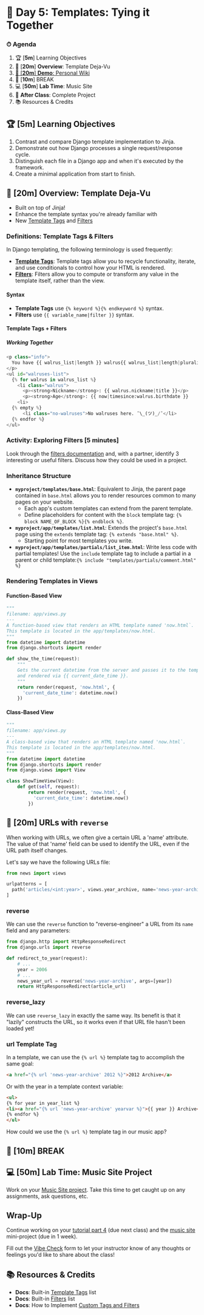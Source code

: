 # 📜 Day 5: Templates: Tying it Together

### ⏱ Agenda

1. 🏆 [**5m**] Learning Objectives
2. 📖 [**20m**] **Overview**: Template Deja-Vu
3. [📝 [**20m**] **Demo**: Personal Wiki](#%f0%9f%93%9d-20m-demo-personal-wiki)
4. 🌴 [**10m**] BREAK
5. 💻 [**50m**] **Lab Time**: Music Site
6. 🌃 **After Class**: Complete Project
7. 📚 Resources & Credits

## 🏆 [**5m**] Learning Objectives

1. Contrast and compare Django template implementation to Jinja.
2. Demonstrate out how Django processes a single request/response cycle.
3. Distinguish each file in a Django app and when it's executed by the framework.
4. Create a minimal application from start to finish.

## 📖 [**20m**] **Overview**: Template Deja-Vu

- Built on top of Jinja!
- Enhance the template syntax you're already familiar with
- New [Template Tags](https://docs.djangoproject.com/en/2.2/ref/templates/builtins/#built-in-tag-reference) and [Filters](https://docs.djangoproject.com/en/2.2/ref/templates/builtins/#built-in-filter-reference)

### Definitions: Template Tags & Filters

In Django templating, the following terminology is used frequently:

- [**Template Tags**](https://docs.djangoproject.com/en/2.2/ref/templates/builtins/#built-in-tag-reference): Template tags allow you to recycle functionality, iterate, and use conditionals to control how your HTML is rendered.
- [**Filters**](https://docs.djangoproject.com/en/2.2/ref/templates/builtins/#built-in-filter-reference): Filters allow you to compute or transform any value in the template itself, rather than the view.

#### Syntax

- **Template Tags** use `{% keyword %}{% endkeyword %}` syntax.
- **Filters** use `{{ variable_name|filter }}` syntax.

#### Template Tags + Filters

##### Working Together

  ```python
  <p class="info">
    You have {{ walrus_list|length }} walrus{{ walrus_list|length|pluralize:"es" }.
  </p>
  <ul id="walruses-list">
    {% for walrus in walrus_list %}
      <li class="walrus">
        <p><strong>Nickname</strong>: {{ walrus.nickname|title }}</p>
        <p><strong>Age</strong>: {{ now|timesince:walrus.birthdate }}
      <li>
    {% empty %}
        <li class="no-walruses">No walruses here. ¯\_(ツ)_/¯</li>
    {% endfor %}
  </ul>
  ```

### Activity: Exploring Filters [5 minutes]

Look through the [filters documentation](https://docs.djangoproject.com/en/2.2/ref/templates/builtins/#built-in-filter-reference) and, with a partner, identify 3 interesting or useful filters. Discuss how they could be used in a project.

### Inheritance Structure

- **`myproject/templates/base.html`**: Equivalent to Jinja, the parent page contained in  `base.html` allows you to render resources common to many pages on your website.
  - Each app's custom templates can extend from the parent template.
  - Define placeholders for content with the `block` template tag: `{% block NAME_OF_BLOCK %}{% endblock %}`.
- **`myproject/app/templates/list.html`**: Extends the project's `base.html` page using the `extends` template tag: `{% extends "base.html" %}`.
  - Starting point for most templates you write.
- **`myproject/app/templates/partials/list_item.html`**: Write less code with partial templates! Use the `include` template tag to include a partial in a parent or child template:`{% include "templates/partials/comment.html" %}`

### Rendering Templates in Views

#### Function-Based View

```python
"""
filename: app/views.py
---
A function-based view that renders an HTML template named 'now.html`.
This template is located in the app/templates/now.html.
"""
from datetime import datetime
from django.shortcuts import render

def show_the_time(request):
    """
    Gets the current datetime from the server and passes it to the template,
    and rendered via {{ current_date_time }}.
    """
    return render(request, 'now.html', {
      'current_date_time': datetime.now()
    })
```

#### Class-Based View

```python
"""
filename: app/views.py
---
A class-based view that renders an HTML template named 'now.html`.
This template is located in the app/templates/now.html.
"""
from datetime import datetime
from django.shortcuts import render
from django.views import View

class ShowTimeView(View):
    def get(self, request):
        return render(request, 'now.html', {
          'current_date_time': datetime.now()
        })
```

## 📝 [**20m**] URLs with `reverse`

When working with URLs, we often give a certain URL a 'name' attribute. The value of that 'name' field can be used to identify the URL, even if the URL path itself changes.

Let's say we have the following URLs file:

```py
from news import views

urlpatterns = [
  path('articles/<int:year>', views.year_archive, name='news-year-archive')
]
```

### reverse

We can use the `reverse` function to "reverse-engineer" a URL from its `name` field and any parameters:

```py
from django.http import HttpResponseRedirect
from django.urls import reverse

def redirect_to_year(request):
    # ...
    year = 2006
    # ...
    news_year_url = reverse('news-year-archive', args=[year])
    return HttpResponseRedirect(article_url)
```

### reverse_lazy

We can use `reverse_lazy` in exactly the same way. Its benefit is that it "lazily" constructs the URL, so it works even if that URL file hasn't been loaded yet!

### url Template Tag

In a template, we can use the `{% url %}` template tag to accomplish the same goal:

```html
<a href="{% url 'news-year-archive' 2012 %}">2012 Archive</a>
```

Or with the year in a template context variable:

```html
<ul>
{% for year in year_list %}
<li><a href="{% url 'news-year-archive' yearvar %}">{{ year }} Archive</a></li>
{% endfor %}
</ul>
```

How could we use the `{% url %}` template tag in our music app?

## 🌴 [**10m**] BREAK

## 💻 [**50m**] Lab Time: Music Site Project

Work on your [Music Site project](Projects/03-music-site). Take this time to get caught up on any assignments, ask questions, etc.

## Wrap-Up

Continue working on your [tutorial part 4](https://docs.djangoproject.com/en/2.2/intro/tutorial04/) (due next class) and the [music site](Projects/03-music-site.md) mini-project (due in 1 week).

Fill out the [Vibe Check](https://make.sc/bew1.2-vibe-check) form to let your instructor know of any thoughts or feelings you'd like to share about the class!

## 📚 Resources & Credits

- **Docs**: Built-in [Template Tags](https://docs.djangoproject.com/en/2.2/ref/templates/builtins/#built-in-tag-reference) list
- **Docs**: Built-in [Filters](https://docs.djangoproject.com/en/2.2/ref/templates/builtins/#built-in-filter-reference) list
- **Docs**: How to Implement [Custom Tags and Filters](https://docs.djangoproject.com/en/2.2/howto/custom-template-tags/)
